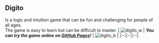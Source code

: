 ## Digito
Is a logic and intuition game that can be fun and challenging for people of all ages.
<br>The game is easy to learn but can be difficult to master.
| ![digito_w](https://github.com/LDj3SNuD/digito/assets/35856442/612e976b-79be-44c3-ab76-4d08ab06b06a) | ***You can try the game online on [GitHub Pages](https://ldj3snud.github.io/digito/)!*** | ![digito_b](https://github.com/LDj3SNuD/digito/assets/35856442/24a6f46c-bd0a-427e-82c2-4700e548ac1c) |
|:-:|:-:|:-:|
